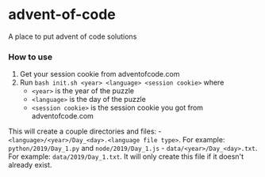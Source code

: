 # advent-of-code
A place to put advent of code solutions


### How to use
1) Get your session cookie from adventofcode.com
2) Run `bash init.sh <year> <language> <session cookie>` where
    - `<year>` is the year of the puzzle
    - `<language>` is the day of the puzzle
    - `<session cookie>` is the session cookie you got from adventofcode.com

This will create a couple directories and files:
    - `<language>/<year>/Day_<day>.<language file type>`. For example: `python/2019/Day_1.py` and `node/2019/Day_1.js`
    - `data/<year>/Day_<day>.txt`. For example: `data/2019/Day_1.txt`. It will only create this file if it doesn't already exist.